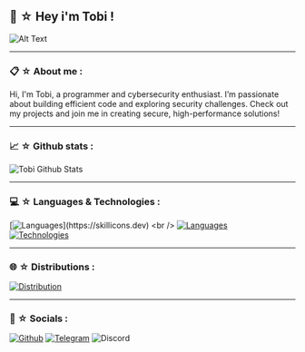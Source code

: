 ## 🍜 ☆ Hey i'm Tobi !

![Alt Text](https://i.imgur.com/8Nghoz5.gif)

-----

### 📋 ☆ About me :
Hi, I'm Tobi, a programmer and cybersecurity enthusiast. I’m passionate about building efficient code and exploring security challenges. Check out my projects and join me in creating secure, high-performance solutions!

-----

### 📈 ☆ Github stats : 
![Tobi Github Stats](https://github-readme-stats.vercel.app/api?username=softwaretobi&show=reviews,discussions_started,discussions_answered,prs_merged,prs_merged_percentage&show_icons=true&theme=transparent&text_color=c0deff&title_color=006FEE&icons_color=006FEE&locale=en&custom_title=Tobi%20Stats)

-----

### 💻 ☆ Languages & Technologies :

[![Languages](https://skillicons.dev/icons?i=js,python,go,cpp,)](https://skillicons.dev) <br />
[![Languages](https://skillicons.dev/icons?i=html,css,php,c)](https://skillicons.dev) <br />
[![Technologies](https://skillicons.dev/icons?i=git,github,postman,docker)](https://skillicons.dev)

-----

### 🌐 ☆ Distributions :

[![Distribution](https://skillicons.dev/icons?i=windows,mint,kali,ubuntu,debian)](https://skillicons.dev) <br />

-----

### 📲 ☆ Socials :
[![Github](https://img.shields.io/badge/GitHub-100000?style=for-the-badge&logo=github&logoColor=white)](https://github.com/softwaretobi)
[![Telegram](https://img.shields.io/badge/Telegram-2CA5E0?style=for-the-badge&logo=telegram&logoColor=white)](https://t.me/payforsmurf)
![Discord](https://img.shields.io/badge/Discord-7289DA?style=for-the-badge&logo=discord&logoColor=white)
